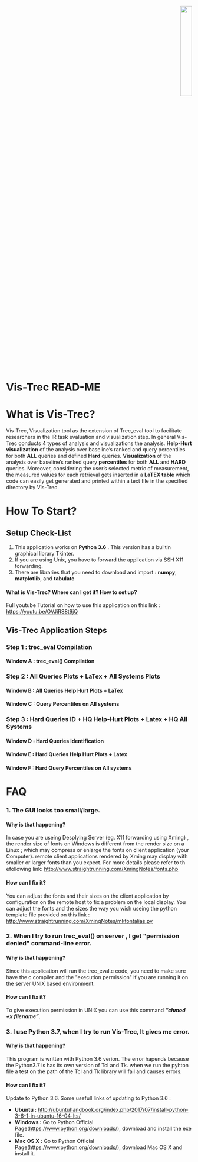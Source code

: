 <p align="right">
<img src="https://github.com/mtamannaee/Vis-Trec/blob/master/Images/ls3lab_logo3.png" height="25%" width="25%">
</p>

# Vis-Trec READ-ME
# What is Vis-Trec?
Vis-Trec, Visualization tool as the extension of Trec_eval tool to facilitate researchers in the IR task evaluation and visualization step.
In general Vis-Trec conducts 4 types of analysis and visualizations the analysis.
__Help-Hurt visualization__ of the analysis over baseline’s ranked and query percentiles for both __ALL__ queries and defined __Hard__ queries.
__Visualization__ of the analysis over baseline’s ranked query __percentiles__ for both __ALL__ and __HARD__ queries. 
Moreover, considering the user’s selected metric of measurement, the measured values for each retrieval gets inserted in a __LaTEX table__ which code can easily get generated and printed within a text file in the specified directory by Vis-Trec. 

# How To Start?
## Setup Check-List
1. This application works on __Python 3.6__ . This version has a builtin graphical library Tkinter. 
2. If you are using Unix, you have to forward the application via SSH X11 forwarding. 
3. There are  libraries that you need to download and import :  __numpy__, __matplotlib__, and __tabulate__
#### What is Vis-Trec? Where can I get it? How to set up?
Full youtube Tutorial on how to use this application on this link :
https://youtu.be/OVJiRS8t9jQ

## Vis-Trec Application Steps
### Step 1 : trec_eval Compilation 
####  Window A  : trec_eval() Compilation
### Step 2 : All Queries Plots + LaTex + All Systems Plots 
####  Window B  : All Queries Help Hurt Plots + LaTex
####  Window C  : Query Percentiles on All systems
### Step 3 : Hard Queries ID + HQ Help-Hurt Plots + Latex + HQ All Systems
####  Window D  : Hard Queries Identification
####  Window E  : Hard Queries Help Hurt Plots + Latex
####  Window F  : Hard Query Percentiles on All systems


# FAQ
### 1. The GUI looks too small/large.
#### Why is that happening?
In case you are useing Desplying Server (eg. X11 forwarding using Xming) , the render size of  fonts on Windows is different from the render size on a Linux ; which may compress or enlarge the fonts on client application (your Computer). remote client applications rendered by Xming may display with smaller or larger fonts than you expect. 
For more details please refer to th efollowing link: http://www.straightrunning.com/XmingNotes/fonts.php 
#### How can I fix it? 
You can adjust the fonts and their sizes on the client application by configuration on the remote host to fix a problem on the local display. You can adjust the fonts and the sizes the way you wish useing the python template file provided on this link : 
http://www.straightrunning.com/XmingNotes/mkfontalias.py

### 2. When I try to run trec_eval() on server , I get __"permission denied"__ command-line error.
#### Why is that happening?
Since this application will run the trec_eval.c code, you need to make sure have the c compiler and the "execution permission" if you are running it on the server UNIX based environment.
#### How can I fix it?
To give execution permission in UNIX you can use this command ___“chmod +x filename”___.

### 3. I use Python 3.7, when I try to run Vis-Trec, It gives me error.
#### Why is that happening?
This program is written with Python 3.6 verion.  The error hapends because the Python3.7 is has its own version of Tcl and Tk.
when we run the pyhton file a test on the path of the Tcl and Tk library will fail and causes errors.
#### How can I fix it?
Update to Python 3.6. Some usefull links of updating to Python 3.6 :
* __Ubuntu :__ http://ubuntuhandbook.org/index.php/2017/07/install-python-3-6-1-in-ubuntu-16-04-lts/
* __Windows :__ Go to Python Official Page(https://www.python.org/downloads/), download and install the exe file.
* __Mac OS X :__ Go to Python Official Page(https://www.python.org/downloads/), download Mac OS X and install it.

